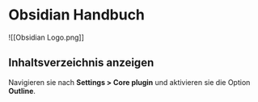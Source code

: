 # Obsidian Handbuch

![[Obsidian Logo.png]]

## Inhaltsverzeichnis anzeigen

Navigieren sie nach **Settings > Core plugin** und aktivieren sie die Option **Outline**.
